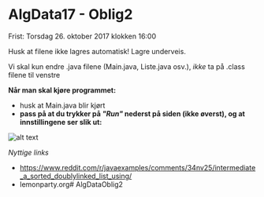 AlgData17 - Oblig2
==============


Frist: Torsdag 26. oktober 2017 klokken 16:00

Husk at filene ikke lagres automatisk! Lagre underveis.

Vi skal kun endre .java filene (Main.java, Liste.java osv.), *ikke* ta på .class filene til venstre

**Når man skal kjøre programmet:** 
- husk at Main.java blir kjørt
- **pass på at du trykker på *"Run"* nederst på siden (ikke øverst), og at innstillingene ser slik ut:**

![alt text](https://i.imgur.com/oZ3TQzG.png)




_Nyttige links_

 - https://www.reddit.com/r/javaexamples/comments/34nv25/intermediate_a_sorted_doublylinked_list_using/
 - lemonparty.org# AlgDataOblig2
